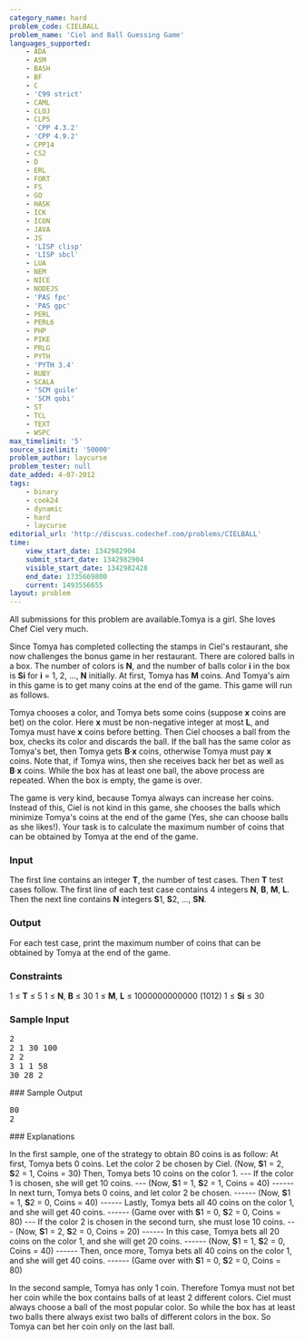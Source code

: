 ```yaml
---
category_name: hard
problem_code: CIELBALL
problem_name: 'Ciel and Ball Guessing Game'
languages_supported:
    - ADA
    - ASM
    - BASH
    - BF
    - C
    - 'C99 strict'
    - CAML
    - CLOJ
    - CLPS
    - 'CPP 4.3.2'
    - 'CPP 4.9.2'
    - CPP14
    - CS2
    - D
    - ERL
    - FORT
    - FS
    - GO
    - HASK
    - ICK
    - ICON
    - JAVA
    - JS
    - 'LISP clisp'
    - 'LISP sbcl'
    - LUA
    - NEM
    - NICE
    - NODEJS
    - 'PAS fpc'
    - 'PAS gpc'
    - PERL
    - PERL6
    - PHP
    - PIKE
    - PRLG
    - PYTH
    - 'PYTH 3.4'
    - RUBY
    - SCALA
    - 'SCM guile'
    - 'SCM qobi'
    - ST
    - TCL
    - TEXT
    - WSPC
max_timelimit: '5'
source_sizelimit: '50000'
problem_author: laycurse
problem_tester: null
date_added: 4-07-2012
tags:
    - binary
    - cook24
    - dynamic
    - hard
    - laycurse
editorial_url: 'http://discuss.codechef.com/problems/CIELBALL'
time:
    view_start_date: 1342982904
    submit_start_date: 1342982904
    visible_start_date: 1342982428
    end_date: 1735669800
    current: 1493556655
layout: problem
---
```

All submissions for this problem are available.Tomya is a girl. She loves Chef Ciel very much.

Since Tomya has completed collecting the stamps in Ciel's restaurant, she now challenges the bonus game in her restaurant. There are colored balls in a box. The number of colors is **N**, and the number of balls color **i** in the box is **Si** for **i** = 1, 2, ..., **N** initially. At first, Tomya has **M** coins. And Tomya's aim in this game is to get many coins at the end of the game. This game will run as follows.

Tomya chooses a color, and Tomya bets some coins (suppose **x** coins are bet) on the color. Here **x** must be non-negative integer at most **L**, and Tomya must have **x** coins before betting. Then Ciel chooses a ball from the box, checks its color and discards the ball. If the ball has the same color as Tomya's bet, then Tomya gets **B**·**x** coins, otherwise Tomya must pay **x** coins. Note that, if Tomya wins, then she receives back her bet as well as **B**·**x** coins. While the box has at least one ball, the above process are repeated. When the box is empty, the game is over.

The game is very kind, because Tomya always can increase her coins. Instead of this, Ciel is not kind in this game, she chooses the balls which minimize Tomya's coins at the end of the game (Yes, she can choose balls as she likes!). Your task is to calculate the maximum number of coins that can be obtained by Tomya at the end of the game.

### Input

The first line contains an integer **T**, the number of test cases. Then **T** test cases follow. The first line of each test case contains 4 integers **N**, **B**, **M**, **L**. Then the next line contains **N** integers **S**1, **S**2, ..., **SN**.

### Output

For each test case, print the maximum number of coins that can be obtained by Tomya at the end of the game.

### Constraints

1 ≤ **T** ≤ 5
1 ≤ **N**, **B** ≤ 30
1 ≤ **M**, **L** ≤ 1000000000000 (1012)
1 ≤ **Si** ≤ 30

### Sample Input

<pre>2
2 1 30 100
2 2
3 1 1 58
30 28 2
</pre>### Sample Output
<pre>80
2
</pre>### Explanations
In the first sample, one of the strategy to obtain 80 coins is as follow:
At first, Tomya bets 0 coins. Let the color 2 be chosen by Ciel. (Now, **S**1 = 2, **S**2 = 1, Coins = 30)
Then, Tomya bets 10 coins on the color 1.
\--- If the color 1 is chosen, she will get 10 coins.
\--- (Now, **S**1 = 1, **S**2 = 1, Coins = 40)
\------ In next turn, Tomya bets 0 coins, and let color 2 be chosen.
\------ (Now, **S**1 = 1, **S**2 = 0, Coins = 40)
\------ Lastly, Tomya bets all 40 coins on the color 1, and she will get 40 coins.
\------ (Game over with **S**1 = 0, **S**2 = 0, Coins = 80)
\--- If the color 2 is chosen in the second turn, she must lose 10 coins.
\--- (Now, **S**1 = 2, **S**2 = 0, Coins = 20)
\------ In this case, Tomya bets all 20 coins on the color 1, and she will get 20 coins.
\------ (Now, **S**1 = 1, **S**2 = 0, Coins = 40)
\------ Then, once more, Tomya bets all 40 coins on the color 1, and she will get 40 coins.
\------ (Game over with **S**1 = 0, **S**2 = 0, Coins = 80)

In the second sample, Tomya has only 1 coin. Therefore Tomya must not bet her coin while the box contains balls of at least 2 different colors. Ciel must always choose a ball of the most popular color. So while the box has at least two balls there always exist two balls of different colors in the box. So Tomya can bet her coin only on the last ball.
